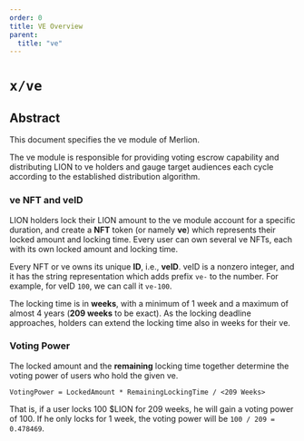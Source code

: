 ```yaml
---
order: 0
title: VE Overview
parent:
  title: "ve"
---
```


# `x/ve`

## Abstract

This document specifies the ve module of Merlion.

The ve module is responsible for providing voting escrow capability and distributing LION to ve holders and gauge target
audiences each cycle according to the established distribution algorithm.

### ve NFT and veID

LION holders lock their LION amount to the ve module account for a specific duration, and create a **NFT** token (or
namely **ve**) which represents their locked amount and locking time. Every user can own several ve NFTs, each with its
own locked amount and locking time.

Every NFT or ve owns its unique **ID**, i.e., **veID**. veID is a nonzero integer, and it has the string representation
which
adds prefix `ve-` to the number. For example, for veID `100`, we can call it `ve-100`.

The locking time is in **weeks**, with a minimum of 1 week and a maximum of almost 4 years (**209 weeks** to be exact).
As the locking deadline approaches, holders can extend the locking time also in weeks for their ve.

### Voting Power

The locked amount and the **remaining** locking time together determine the voting power of users who hold the given ve.

```
VotingPower = LockedAmount * RemainingLockingTime / <209 Weeks>
```

That is, if a user locks 100 $LION for 209 weeks, he will gain a voting power of 100. If he only locks for 1 week, the
voting power will be `100 / 209 = 0.478469`.
